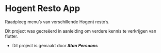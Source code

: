 # Hogent Resto App

Raadpleeg menu’s van verschillende Hogent resto’s.

Dit project was gecreëerd in aanleiding om verdere kennis te verkrijgen van flutter.

- Dit project is gemaakt door **_Stan Persoons_**
